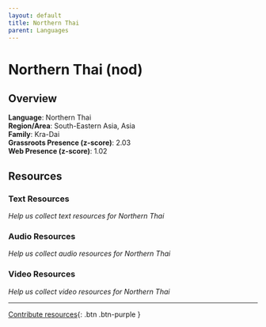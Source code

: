 ```yaml
---
layout: default
title: Northern Thai
parent: Languages
---
```


# Northern Thai (nod)

## Overview

**Language**: Northern Thai  
**Region/Area**: South-Eastern Asia, Asia  
**Family**: Kra-Dai  
**Grassroots Presence (z-score)**: 2.03  
**Web Presence (z-score)**: 1.02  

## Resources

### Text Resources
*Help us collect text resources for Northern Thai*

### Audio Resources
*Help us collect audio resources for Northern Thai*

### Video Resources
*Help us collect video resources for Northern Thai*

---

[Contribute resources](https://forms.office.com/e/1SfLJx3u1r){: .btn .btn-purple }
